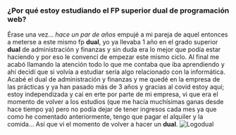 ### ¿Por qué estoy estudiando el FP superior **dual** de programación web?

Érase una vez... *hace un par de años* empujé a mi pareja de aquel entonces a meterse a este mismo fp **dual**, yo ya llevaba 1 año en el grado superior **dual** de administración y finanzas y sin duda era lo mejor que podía estar haciendo y por eso le convencí de empezar este mismo ciclo. 
Al final me acabó llamando la atención todo lo que me contaba que iba aprendiendo y ahí decidí que si volvía a estudiar sería algo relacionado con la informática. Acabé el dual de administración y finanzas y me quedé en la empresa de las prácticas y ya han pasado más de 3 años y gracias al covid estoy aquí; estoy independizada y caí en erte por parte de mi empresa, vi que era el momento de volver a los estudios (que me hacía muchísimas ganas desde hace tiempo ya) pero no podía dejar de tener ingresos cada mes ya que como he comentado anteriormente, tengo que pagar el alquiler y la comida... Así que vi el momento de volver a hacer un **dual**.
![Logodual](./sandbox-editing-pong/images/Logodual.gif)

